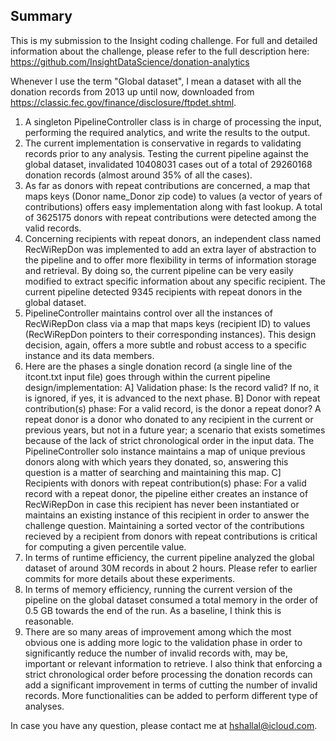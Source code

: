 ## Summary
This is my submission to the Insight coding challenge. For full and detailed information about the challenge, please refer to the full description here: https://github.com/InsightDataScience/donation-analytics

Whenever I use the term "Global dataset", I mean a dataset with all the donation records from 2013 up until now, downloaded from https://classic.fec.gov/finance/disclosure/ftpdet.shtml.

1)  A singleton PipelineController class is in charge of processing the input, performing the required analytics, and write the results to the output.
2)  The current implementation is conservative in regards to validating records prior to any analysis. Testing the current pipeline against the global dataset, invalidated 10408031 cases out of a total of 29260168 donation records (almost around 35% of all the cases).
3)  As far as donors with repeat contributions are concerned, a map that maps keys (Donor name_Donor zip code) to values (a vector of years of contributions) offers easy implementation along with fast lookup. A total of 3625175 donors with repeat contributions were detected among the valid records.
4) Concerning recipients with repeat donors, an independent class named RecWiRepDon was implemented to add an extra layer of abstraction to the pipeline and to offer more flexibility in terms of information storage and retrieval. By doing so, the current pipeline can be very easily modified to extract specific information about any specific recipient. The current pipeline detected 9345 recipients with repeat donors in the global dataset.
5) PipelineController maintains control over all the instances of RecWiRepDon class via a map that maps keys (recipient ID)  to values (RecWiRepDon pointers to their corresponding instances).  This design decision, again, offers a more subtle and robust access to a specific instance and its data members.
6) Here are the phases a single donation record (a single line of the itcont.txt input file) goes through within the current pipeline design/implementation:
A] Validation phase: Is the record valid? If no, it is ignored, if yes, it is advanced to the next phase.
B] Donor with repeat contribution(s) phase: For a valid record, is the donor a repeat donor? A repeat donor is a donor who donated to any recipient in the current or previous years, but not in a future year; a scenario that exists sometimes because of the lack of strict chronological order in the input data. The PipelineController solo instance maintains a map of unique previous donors along with which years they donated, so, answering this question is a matter of searching and maintaining this map.
C] Recipients with donors with repeat contribution(s) phase: For a valid record with a repeat donor, the pipeline either creates an instance of RecWiRepDon in case this recipient has never been instantiated or maintains an existing instance of this recipient in order to answer the challenge question. Maintaining a sorted vector of the contributions recieved by a recipient from donors with repeat contributions is critical for computing a given percentile value.
7) In terms of runtime efficiency, the current pipeline analyzed the global dataset of around 30M records in about 2 hours. Please refer to earlier commits for more details about these experiments.
8) In terms of memory efficiency, running the current version of the pipeline on the global dataset consumed a total memory in the order of 0.5 GB towards the end of the run. As a baseline, I think this is reasonable.
9) There are so many areas of improvement among which the most obvious one is adding more logic to the validation phase in order to significantly reduce the number of invalid records with, may be, important or relevant information to retrieve. I also think that enforcing a strict chronological order before processing the donation records can add a significant improvement in terms of cutting the number of invalid records. More functionalities can be added to perform different type of analyses.


In case you have any question, please contact me at hshallal@icloud.com. 
